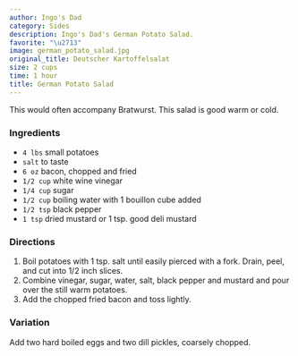 ```yaml
---
author: Ingo's Dad
category: Sides
description: Ingo's Dad's German Potato Salad.
favorite: "\u2713"
image: german_potato_salad.jpg
original_title: Deutscher Kartoffelsalat
size: 2 cups
time: 1 hour
title: German Potato Salad
---
```


This would often accompany Bratwurst. This salad is good warm or cold.

### Ingredients

* `4 lbs` small potatoes
* `salt` to taste
* `6 oz` bacon, chopped and fried
* `1/2 cup` white wine vinegar
* `1/4 cup` sugar
* `1/2 cup` boiling water with 1 bouillon cube added
* `1/2 tsp` black pepper
* `1 tsp` dried mustard or 1 tsp. good deli mustard

### Directions

1. Boil potatoes with 1 tsp. salt until easily pierced with a fork. Drain, peel, and cut into 1/2 inch slices.
2. Combine vinegar, sugar, water, salt, black pepper and mustard and pour over the still warm potatoes. 
3. Add the chopped fried bacon and toss lightly.

### Variation

Add two hard boiled eggs and two dill pickles, coarsely chopped.